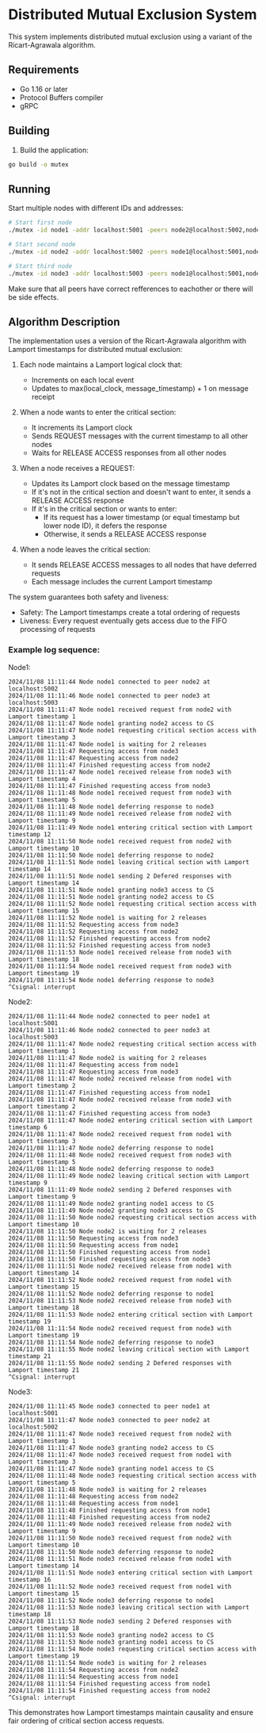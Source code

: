 # Distributed Mutual Exclusion System

This system implements distributed mutual exclusion using a variant of the Ricart-Agrawala algorithm.

## Requirements

- Go 1.16 or later
- Protocol Buffers compiler
- gRPC

## Building

1. Build the application:
```zsh
go build -o mutex
```

## Running

Start multiple nodes with different IDs and addresses:

```zsh
# Start first node
./mutex -id node1 -addr localhost:5001 -peers node2@localhost:5002,node3@localhost:5003

# Start second node
./mutex -id node2 -addr localhost:5002 -peers node1@localhost:5001,node3@localhost:5003

# Start third node
./mutex -id node3 -addr localhost:5003 -peers node1@localhost:5001,node2@localhost:5002
```

Make sure that all peers have correct refferences to eachother or there will be side effects.

## Algorithm Description


The implementation uses a version of the Ricart-Agrawala algorithm with Lamport timestamps for distributed mutual exclusion:

1. Each node maintains a Lamport logical clock that:
   - Increments on each local event
   - Updates to max(local_clock, message_timestamp) + 1 on message receipt

2. When a node wants to enter the critical section:
   - It increments its Lamport clock
   - Sends REQUEST messages with the current timestamp to all other nodes
   - Waits for RELEASE ACCESS responses from all other nodes

3. When a node receives a REQUEST:
   - Updates its Lamport clock based on the message timestamp
   - If it's not in the critical section and doesn't want to enter, it sends a RELEASE ACCESS response
   - If it's in the critical section or wants to enter:
     - If its request has a lower timestamp (or equal timestamp but lower node ID), it defers the response
     - Otherwise, it sends a RELEASE ACCESS response

4. When a node leaves the critical section:
   - It sends RELEASE ACCESS messages to all nodes that have deferred requests
   - Each message includes the current Lamport timestamp

The system guarantees both safety and liveness:
- Safety: The Lamport timestamps create a total ordering of requests
- Liveness: Every request eventually gets access due to the FIFO processing of requests

### Example log sequence:
Node1:
```
2024/11/08 11:11:44 Node node1 connected to peer node2 at localhost:5002
2024/11/08 11:11:46 Node node1 connected to peer node3 at localhost:5003
2024/11/08 11:11:47 Node node1 received request from node2 with Lamport timestamp 1
2024/11/08 11:11:47 Node node1 granting node2 access to CS
2024/11/08 11:11:47 Node node1 requesting critical section access with Lamport timestamp 3
2024/11/08 11:11:47 Node node1 is waiting for 2 releases
2024/11/08 11:11:47 Requesting access from node3
2024/11/08 11:11:47 Requesting access from node2
2024/11/08 11:11:47 Finished requesting access from node2
2024/11/08 11:11:47 Node node1 received release from node3 with Lamport timestamp 4
2024/11/08 11:11:47 Finished requesting access from node3
2024/11/08 11:11:48 Node node1 received request from node3 with Lamport timestamp 5
2024/11/08 11:11:48 Node node1 deferring response to node3
2024/11/08 11:11:49 Node node1 received release from node2 with Lamport timestamp 9
2024/11/08 11:11:49 Node node1 entering critical section with Lamport timestamp 12
2024/11/08 11:11:50 Node node1 received request from node2 with Lamport timestamp 10
2024/11/08 11:11:50 Node node1 deferring response to node2
2024/11/08 11:11:51 Node node1 leaving critical section with Lamport timestamp 14
2024/11/08 11:11:51 Node node1 sending 2 Defered responses with Lamport timestamp 14
2024/11/08 11:11:51 Node node1 granting node3 access to CS
2024/11/08 11:11:51 Node node1 granting node2 access to CS
2024/11/08 11:11:52 Node node1 requesting critical section access with Lamport timestamp 15
2024/11/08 11:11:52 Node node1 is waiting for 2 releases
2024/11/08 11:11:52 Requesting access from node3
2024/11/08 11:11:52 Requesting access from node2
2024/11/08 11:11:52 Finished requesting access from node2
2024/11/08 11:11:52 Finished requesting access from node3
2024/11/08 11:11:53 Node node1 received release from node3 with Lamport timestamp 18
2024/11/08 11:11:54 Node node1 received request from node3 with Lamport timestamp 19
2024/11/08 11:11:54 Node node1 deferring response to node3
^Csignal: interrupt
```

Node2:
```
2024/11/08 11:11:44 Node node2 connected to peer node1 at localhost:5001
2024/11/08 11:11:46 Node node2 connected to peer node3 at localhost:5003
2024/11/08 11:11:47 Node node2 requesting critical section access with Lamport timestamp 1
2024/11/08 11:11:47 Node node2 is waiting for 2 releases
2024/11/08 11:11:47 Requesting access from node1
2024/11/08 11:11:47 Requesting access from node3
2024/11/08 11:11:47 Node node2 received release from node1 with Lamport timestamp 2
2024/11/08 11:11:47 Finished requesting access from node1
2024/11/08 11:11:47 Node node2 received release from node3 with Lamport timestamp 2
2024/11/08 11:11:47 Finished requesting access from node3
2024/11/08 11:11:47 Node node2 entering critical section with Lamport timestamp 6
2024/11/08 11:11:47 Node node2 received request from node1 with Lamport timestamp 3
2024/11/08 11:11:47 Node node2 deferring response to node1
2024/11/08 11:11:48 Node node2 received request from node3 with Lamport timestamp 5
2024/11/08 11:11:48 Node node2 deferring response to node3
2024/11/08 11:11:49 Node node2 leaving critical section with Lamport timestamp 9
2024/11/08 11:11:49 Node node2 sending 2 Defered responses with Lamport timestamp 9
2024/11/08 11:11:49 Node node2 granting node1 access to CS
2024/11/08 11:11:49 Node node2 granting node3 access to CS
2024/11/08 11:11:50 Node node2 requesting critical section access with Lamport timestamp 10
2024/11/08 11:11:50 Node node2 is waiting for 2 releases
2024/11/08 11:11:50 Requesting access from node3
2024/11/08 11:11:50 Requesting access from node1
2024/11/08 11:11:50 Finished requesting access from node1
2024/11/08 11:11:50 Finished requesting access from node3
2024/11/08 11:11:51 Node node2 received release from node1 with Lamport timestamp 14
2024/11/08 11:11:52 Node node2 received request from node1 with Lamport timestamp 15
2024/11/08 11:11:52 Node node2 deferring response to node1
2024/11/08 11:11:53 Node node2 received release from node3 with Lamport timestamp 18
2024/11/08 11:11:53 Node node2 entering critical section with Lamport timestamp 19
2024/11/08 11:11:54 Node node2 received request from node3 with Lamport timestamp 19
2024/11/08 11:11:54 Node node2 deferring response to node3
2024/11/08 11:11:55 Node node2 leaving critical section with Lamport timestamp 21
2024/11/08 11:11:55 Node node2 sending 2 Defered responses with Lamport timestamp 21
^Csignal: interrupt
```

Node3:
```
2024/11/08 11:11:45 Node node3 connected to peer node1 at localhost:5001
2024/11/08 11:11:47 Node node3 connected to peer node2 at localhost:5002
2024/11/08 11:11:47 Node node3 received request from node2 with Lamport timestamp 1
2024/11/08 11:11:47 Node node3 granting node2 access to CS
2024/11/08 11:11:47 Node node3 received request from node1 with Lamport timestamp 3
2024/11/08 11:11:47 Node node3 granting node1 access to CS
2024/11/08 11:11:48 Node node3 requesting critical section access with Lamport timestamp 5
2024/11/08 11:11:48 Node node3 is waiting for 2 releases
2024/11/08 11:11:48 Requesting access from node2
2024/11/08 11:11:48 Requesting access from node1
2024/11/08 11:11:48 Finished requesting access from node1
2024/11/08 11:11:48 Finished requesting access from node2
2024/11/08 11:11:49 Node node3 received release from node2 with Lamport timestamp 9
2024/11/08 11:11:50 Node node3 received request from node2 with Lamport timestamp 10
2024/11/08 11:11:50 Node node3 deferring response to node2
2024/11/08 11:11:51 Node node3 received release from node1 with Lamport timestamp 14
2024/11/08 11:11:51 Node node3 entering critical section with Lamport timestamp 16
2024/11/08 11:11:52 Node node3 received request from node1 with Lamport timestamp 15
2024/11/08 11:11:52 Node node3 deferring response to node1
2024/11/08 11:11:53 Node node3 leaving critical section with Lamport timestamp 18
2024/11/08 11:11:53 Node node3 sending 2 Defered responses with Lamport timestamp 18
2024/11/08 11:11:53 Node node3 granting node2 access to CS
2024/11/08 11:11:53 Node node3 granting node1 access to CS
2024/11/08 11:11:54 Node node3 requesting critical section access with Lamport timestamp 19
2024/11/08 11:11:54 Node node3 is waiting for 2 releases
2024/11/08 11:11:54 Requesting access from node2
2024/11/08 11:11:54 Requesting access from node1
2024/11/08 11:11:54 Finished requesting access from node1
2024/11/08 11:11:54 Finished requesting access from node2
^Csignal: interrupt
```

This demonstrates how Lamport timestamps maintain causality and ensure fair ordering of critical section access requests.